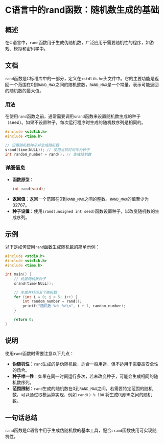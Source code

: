 <!--
Meta Description: # C语言中的rand函数：随机数生成的基础 ## 概述 在C语言中，`rand`函数用于生成伪随机数，广泛应用于需要随机性的程序，如游戏、模拟和密码学中。 ## 文档 `rand`函数是C标准库中的一部分，定义在`<stdlib.h>`头文件中。它的主要功能是返回一个范围在0到`RAND_MAX`...
Meta Keywords: rand, int, rand_max, srand, include
-->

# C语言中的rand函数：随机数生成的基础

## 概述
在C语言中，`rand`函数用于生成伪随机数，广泛应用于需要随机性的程序，如游戏、模拟和密码学中。

## 文档
`rand`函数是C标准库中的一部分，定义在`<stdlib.h>`头文件中。它的主要功能是返回一个范围在0到`RAND_MAX`之间的随机整数，`RAND_MAX`是一个常量，表示可能返回的随机数的最大值。

### 用法
在使用`rand`函数之前，通常需要调用`srand`函数来设置随机数生成的种子（seed）。如果不设置种子，每次运行程序时生成的随机数序列是相同的。

```c
#include <stdlib.h>
#include <time.h>

// 设置随机数种子并生成随机数
srand(time(NULL)); // 使用当前时间作为种子
int random_number = rand(); // 生成随机数
```

### 详细信息
- **函数原型**：
  ```c
  int rand(void);
  ```
- **返回值**：返回一个范围在0到`RAND_MAX`之间的整数。`RAND_MAX`的值至少为32767。
- **种子设置**：使用`srand(unsigned int seed)`函数设置种子，以改变随机数的生成序列。

## 示例
以下是如何使用`rand`函数生成随机数的简单示例：

```c
#include <stdio.h>
#include <stdlib.h>
#include <time.h>

int main() {
    // 设置随机数种子
    srand(time(NULL));

    // 生成并打印五个随机数
    for (int i = 0; i < 5; i++) {
        int random_number = rand();
        printf("随机数 %d: %d\n", i + 1, random_number);
    }

    return 0;
}
```

## 说明
使用`rand`函数时需要注意以下几点：
- **伪随机性**：`rand`生成的是伪随机数，适合一般用途，但不适用于需要高安全性的场合。
- **种子唯一性**：如果在同一时间运行多次，若未改变种子，可能会生成相同的随机数序列。
- **范围限制**：`rand`生成的随机数在0到`RAND_MAX`之间，若需要特定范围的随机数，可以通过取模运算实现，例如 `rand() % 100` 将生成0到99之间的随机数。

## 一句话总结
`rand`函数是C语言中用于生成伪随机数的基本工具，配合`srand`函数使用可实现随机性。